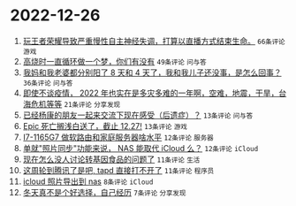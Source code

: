 # 2022-12-26

1. [玩王者荣耀导致严重慢性自主神经失调，打算以直播方式结束生命。](https://www.v2ex.com/t/904667) `66条评论` `游戏`
1. [高烧时一直循环做一个梦，你们有没有](https://www.v2ex.com/t/904661) `49条评论` `问与答`
1. [我妈和我老婆都分别阳了 8 天和 4 天了，我和我儿子还没事，是怎么回事？](https://www.v2ex.com/t/904670) `36条评论` `问与答`
1. [即使不谈疫情， 2022 年也实在是多灾多难的一年啊，空难，地震，干旱，台海危机等等](https://www.v2ex.com/t/904665) `21条评论` `分享发现`
1. [已经杨康的朋友一起来交流下现在感受（后遗症）？](https://www.v2ex.com/t/904687) `13条评论` `问与答`
1. [Epic 死亡搁浅白送了，截止 12.27!](https://www.v2ex.com/t/904678) `13条评论` `游戏`
1. [I7-1165G7 做软路由和家庭服务器啥水平](https://www.v2ex.com/t/904673) `12条评论` `服务器`
1. [单就"照片同步"功能来说， NAS 能取代 iCloud 么？](https://www.v2ex.com/t/904664) `12条评论` `iCloud`
1. [现在怎么没人讨论转基因食品的问题了](https://www.v2ex.com/t/904685) `11条评论` `生活`
1. [这周轮到腾讯了是吧, tapd 直接打不开了](https://www.v2ex.com/t/904669) `11条评论` `程序员`
1. [icloud 照片导出到 nas](https://www.v2ex.com/t/904662) `8条评论` `iCloud`
1. [冬天真不是个好选择，自己经历](https://www.v2ex.com/t/904672) `7条评论` `分享发现`
